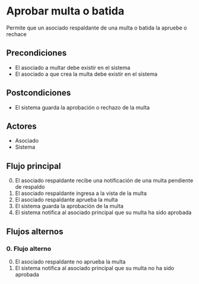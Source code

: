 # Aprobar multa o batida

Permite que un asociado respaldante de una multa o batida la apruebe o rechace

## Precondiciones

* El asociado a multar debe existir en el sistema
* El asociado a que crea la multa debe existir en el sistema

## Postcondiciones

* El sistema guarda la aprobación o rechazo de la multa

## Actores

* Asociado
* Sistema

## Flujo principal

0. El asociado respaldante recibe una notificación de una multa pendiente de respaldo
1. El asociado respaldante ingresa a la vista de la multa
2. El asociado respaldante aprueba la multa
3. El sistema guarda la aprobación de la multa
4. El sistema notifica al asociado principal que su multa ha sido aprobada

## Flujos alternos

### 0.  Flujo alterno

0. El asociado respaldante no aprueba la multa
1. El sistema notifica al asociado principal que su multa no ha sido aprobada

